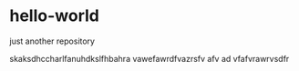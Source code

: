 # hello-world
just another repository

skaksdhccharlfanuhdkslfhbahra
vawefawrdfvazrsfv
afv
ad
vfafvrawrvsdfr
